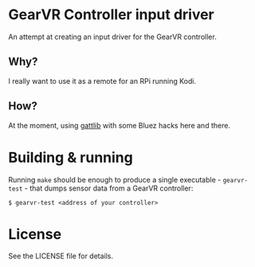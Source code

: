 # GearVR Controller input driver

An attempt at creating an input driver for the GearVR controller.

## Why?
I really want to use it as a remote for an RPi running Kodi.

## How?
At the moment, using [gattlib](https://github.com/labapart/gattlib) with some Bluez hacks here and there.

# Building & running

Running `make` should be enough to produce a single executable - `gearvr-test` - that dumps sensor data from a GearVR controller:

```
$ gearvr-test <address of your controller>
```

# License
See the LICENSE file for details.
